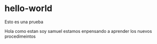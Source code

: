 # hello-world
Esto es una prueba

Hola como estan soy samuel estamos enpensando a aprender los nuevos procedimeintos

